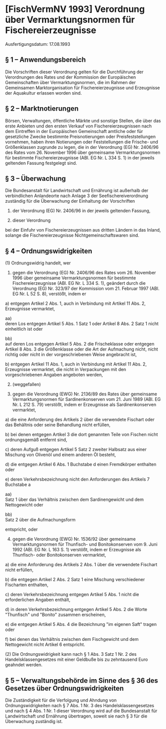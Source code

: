# [FischVermNV 1993] Verordnung über Vermarktungsnormen für Fischereierzeugnisse

Ausfertigungsdatum: 17.08.1993

 

## § 1 – Anwendungsbereich

Die Vorschriften dieser Verordnung gelten für die Durchführung der Verordnungen des Rates und der Kommission der Europäischen Gemeinschaften über Vermarktungsnormen, die im Rahmen der Gemeinsamen Marktorganisation für Fischereierzeugnisse und Erzeugnisse der Aquakultur erlassen worden sind.


## § 2 – Marktnotierungen

Börsen, Verwaltungen, öffentliche Märkte und sonstige Stellen, die über das erste Anbieten und den ersten Verkauf von Fischereierzeugnissen nach dem Eintreffen in der Europäischen Gemeinschaft amtliche oder für gesetzliche Zwecke bestimmte Preisnotierungen oder Preisfeststellungen vornehmen, haben ihren Notierungen oder Feststellungen die Frische- und Größenklassen zugrunde zu legen, die in der Verordnung (EG) Nr. 2406/96 des Rates vom 26. November 1996 über gemeinsame Vermarktungsnormen für bestimmte Fischereierzeugnisse (ABl. EG Nr. L 334 S. 1) in der jeweils geltenden Fassung festgelegt sind.


## § 3 – Überwachung

Die Bundesanstalt für Landwirtschaft und Ernährung ist außerhalb der verbindlichen Anlandeorte nach Anlage 3 der Seefischereiverordnung zuständig für die Überwachung der Einhaltung der Vorschriften

1. der Verordnung (EG) Nr. 2406/96 in der jeweils geltenden Fassung,

2. dieser Verordnung

bei der Einfuhr von Fischereierzeugnissen aus dritten Ländern in das Inland, solange die Fischereierzeugnisse Nichtgemeinschaftswaren sind.


## § 4 – Ordnungswidrigkeiten

(1) Ordnungswidrig handelt, wer

1. gegen die Verordnung (EG) Nr. 2406/96 des Rates vom 26. November 1996 über gemeinsame Vermarktungsnormen für bestimmte Fischereierzeugnisse (ABl. EG Nr. L 334 S. 1), geändert durch die Verordnung (EG) Nr. 323/97 der Kommission vom 21. Februar 1997 (ABl. EG Nr. L 52 S. 8), verstößt, indem er

a) entgegen Artikel 2 Abs. 1, auch in Verbindung mit Artikel 11 Abs. 2, Erzeugnisse vermarktet,

aa)  
deren Los entgegen Artikel 5 Abs. 1 Satz 1 oder Artikel 8 Abs. 2 Satz 1 nicht einheitlich ist oder

bb)  
auf deren Los entgegen Artikel 5 Abs. 2 die Frischeklasse oder entgegen Artikel 8 Abs. 3 die Größenklasse oder die Art der Aufmachung nicht, nicht richtig oder nicht in der vorgeschriebenen Weise angebracht ist,

b) entgegen Artikel 11 Abs. 1, auch in Verbindung mit Artikel 11 Abs. 2, Erzeugnisse vermarktet, die nicht in Verpackungen mit den vorgeschriebenen Angaben angeboten werden,

2. (weggefallen)

3. gegen die Verordnung (EWG) Nr. 2136/89 des Rates über gemeinsame Vermarktungsnormen für Sardinenkonserven vom 21. Juni 1989 (ABl. EG Nr. L 212 S. 79) verstößt, indem er Erzeugnisse als Sardinenkonserven vermarktet,

a) die eine Anforderung des Artikels 2 über die verwendete Fischart oder das Behältnis oder seine Behandlung nicht erfüllen,

b) bei denen entgegen Artikel 3 die dort genannten Teile von Fischen nicht ordnungsgemäß entfernt sind,

c) deren Aufguß entgegen Artikel 5 Satz 2 zweiter Halbsatz aus einer Mischung von Olivenöl und einem anderen Öl besteht,

d) die entgegen Artikel 6 Abs. 1 Buchstabe d einen Fremdkörper enthalten oder

e) deren Verkehrsbezeichnung nicht den Anforderungen des Artikels 7 Buchstabe a

aa)  
Satz 1 über das Verhältnis zwischen dem Sardinengewicht und dem Nettogewicht oder

bb)  
Satz 2 über die Aufmachungsform

entspricht, oder

4. gegen die Verordnung (EWG) Nr. 1536/92 über gemeinsame Vermarktungsnormen für Thunfisch- und Bonitokonserven vom 9. Juni 1992 (ABl. EG Nr. L 163 S. 1) verstößt, indem er Erzeugnisse als Thunfisch- oder Bonitokonserven vermarktet,

a) die eine Anforderung des Artikels 2 Abs. 1 über die verwendete Fischart nicht erfüllen,

b) die entgegen Artikel 2 Abs. 2 Satz 1 eine Mischung verschiedener Fischarten enthalten,

c) deren Verkehrsbezeichnung entgegen Artikel 5 Abs. 1 nicht die erforderlichen Angaben enthält,

d) in deren Verkehrsbezeichnung entgegen Artikel 5 Abs. 2 die Worte "Thunfisch" und "Bonito" zusammen erscheinen,

e) die entgegen Artikel 5 Abs. 4 die Bezeichnung "im eigenen Saft" tragen oder

f) bei denen das Verhältnis zwischen dem Fischgewicht und dem Nettogewicht nicht Artikel 6 entspricht.

(2) Die Ordnungswidrigkeit kann nach § 1 Abs. 3 Satz 1 Nr. 2 des Handelsklassengesetzes mit einer Geldbuße bis zu zehntausend Euro geahndet werden.


## § 5 – Verwaltungsbehörde im Sinne des § 36 des Gesetzes über Ordnungswidrigkeiten

Die Zuständigkeit für die Verfolgung und Ahndung von Ordnungswidrigkeiten nach § 7 Abs. 1 Nr. 3 des Handelsklassengesetzes und nach § 4 Abs. 1 Nr. 1 dieser Verordnung wird auf die Bundesanstalt für Landwirtschaft und Ernährung übertragen, soweit sie nach § 3 für die Überwachung zuständig ist.
